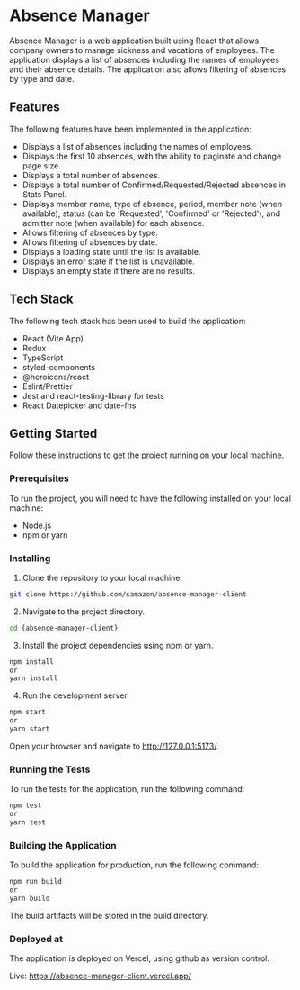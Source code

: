 # Absence Manager

Absence Manager is a web application built using React that allows company owners to manage sickness and vacations of employees. The application displays a list of absences including the names of employees and their absence details. The application also allows filtering of absences by type and date.

## Features

The following features have been implemented in the application:

- Displays a list of absences including the names of employees.
- Displays the first 10 absences, with the ability to paginate and change page size.
- Displays a total number of absences.
- Displays a total number of Confirmed/Requested/Rejected absences in Stats Panel.
- Displays member name, type of absence, period, member note (when available), status (can be 'Requested', 'Confirmed' or 'Rejected'), and admitter note (when available) for each absence.
- Allows filtering of absences by type.
- Allows filtering of absences by date.
- Displays a loading state until the list is available.
- Displays an error state if the list is unavailable.
- Displays an empty state if there are no results.

## Tech Stack

The following tech stack has been used to build the application:

- React (Vite App)
- Redux
- TypeScript
- styled-components
- @heroicons/react
- Eslint/Prettier
- Jest and react-testing-library for tests
- React Datepicker and date-fns

## Getting Started

Follow these instructions to get the project running on your local machine.

### Prerequisites

To run the project, you will need to have the following installed on your local machine:

- Node.js
- npm or yarn

### Installing

1. Clone the repository to your local machine.

```bash
git clone https://github.com/samazon/absence-manager-client
```

2. Navigate to the project directory.

```bash
cd {absence-manager-client}
```

3. Install the project dependencies using npm or yarn.

```bash
npm install
or
yarn install
```

4. Run the development server.

```bash
npm start
or
yarn start
```

Open your browser and navigate to http://127.0.0.1:5173/.

### Running the Tests

To run the tests for the application, run the following command:

```bash
npm test
or
yarn test
```

### Building the Application

To build the application for production, run the following command:

```bash
npm run build
or
yarn build
```

The build artifacts will be stored in the build directory.

### Deployed at

The application is deployed on Vercel, using github as version control.

Live: https://absence-manager-client.vercel.app/
